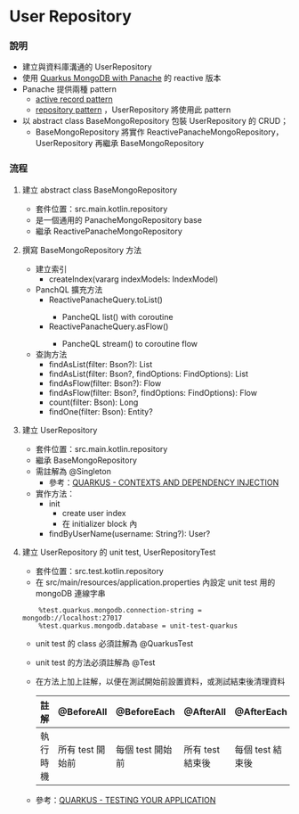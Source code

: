 # User Repository
### 說明
* 建立與資料庫溝通的 UserRepository
* 使用 [Quarkus MongoDB with Panache](https://quarkus.io/guides/mongodb-panache) 的 reactive 版本
* Panache 提供兩種 pattern
    * [active record pattern](https://quarkus.io/guides/mongodb-panache#solution-1-using-the-active-record-pattern)
    * [repository pattern](https://quarkus.io/guides/mongodb-panache#solution-2-using-the-repository-pattern)
      ，UserRepository 將使用此 pattern
* 以 abstract class BaseMongoRepository 包裝 UserRepository 的 CRUD；
    * BaseMongoRepository 將實作 ReactivePanacheMongoRepository，UserRepository 再繼承 BaseMongoRepository

### 流程
1. 建立 abstract class BaseMongoRepository
    * 套件位置：src.main.kotlin.repository
    * 是一個通用的 PanacheMongoRepository base
    * 繼承 ReactivePanacheMongoRepository

2. 撰寫 BaseMongoRepository 方法
    * 建立索引
        * createIndex(vararg indexModels: IndexModel)
    * PanchQL 擴充方法
        * ReactivePanacheQuery<Entity>.toList()
            * PancheQL list() with coroutine
        * ReactivePanacheQuery<Entity>.asFlow()
            * PancheQL stream() to coroutine flow
    * 查詢方法
        * findAsList(filter: Bson?): List<Entity>
        * findAsList(filter: Bson?, findOptions: FindOptions): List<Entity>
        * findAsFlow(filter: Bson?): Flow<Entity>
        * findAsFlow(filter: Bson?, findOptions: FindOptions): Flow<Entity>
        * count(filter: Bson): Long
        * findOne(filter: Bson): Entity?
1. 建立 UserRepository
    * 套件位置：src.main.kotlin.repository
    * 繼承 BaseMongoRepository<User>
    * 需註解為 @Singleton
        * 參考：[QUARKUS - CONTEXTS AND DEPENDENCY INJECTION](https://quarkus.io/guides/cdi-reference)
    * 實作方法：
        * init
            * create user index
            * 在 initializer block 內
        * findByUserName(username: String?): User?

3. 建立 UserRepository 的 unit test, UserRepositoryTest
    * 套件位置：src.test.kotlin.repository
    * 在 src/main/resources/application.properties 內設定 unit test 用的 mongoDB 連線字串
    ```
        %test.quarkus.mongodb.connection-string = mongodb://localhost:27017
        %test.quarkus.mongodb.database = unit-test-quarkus
    ```
    * unit test 的 class 必須註解為 @QuarkusTest
    * unit test 的方法必須註解為 @Test
    * 在方法上加上註解，以便在測試開始前設置資料，或測試結束後清理資料

      | 註解   | @BeforeAll | @BeforeEach  |  @AfterAll   |  @AfterEach  |
      | -------- | -------- | -------- | -------- | -------- |
      | 執行時機  |   所有 test 開始前  |  每個 test 開始前    |  所有 test 結束後  |   每個 test 結束後     |

    * 參考：[QUARKUS - TESTING YOUR APPLICATION](https://quarkus.io/guides/getting-started-testing)
